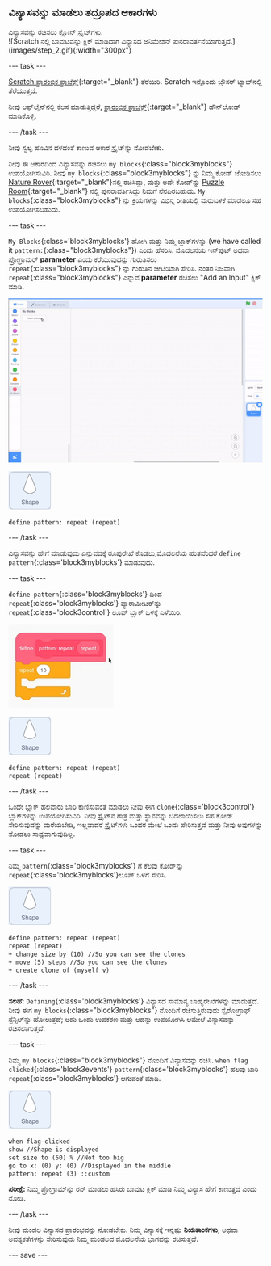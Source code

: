 ## ವಿನ್ಯಾಸವನ್ನು ಮಾಡಲು ತದ್ರೂಪದ ಆಕಾರಗಳು

<div style="display: flex; flex-wrap: wrap">
<div style="flex-basis: 200px; flex-grow: 1; margin-right: 15px;">
ವಿನ್ಯಾಸವನ್ನು ರಚಿಸಲು ಕ್ಲೋನ್‌ ಸ್ಪ್ರೈಟ್‌ಗಳು.
</div>
<div>
![Scratch ನಲ್ಲಿ ಬಾವುಟವನ್ನು ಕ್ಲಿಕ್‌ ಮಾಡಿದಾಗ ವಿನ್ಯಾಸದ ಅನಿಮೇಶನ್‌ ಪುನರಾವರ್ತನೆಯಾಗುತ್ತದೆ.](images/step_2.gif){:width="300px"}
</div>
</div>

--- task ---

[ Scratch ಪ್ರಾರಂಭಿಕ ಪ್ರಾಜೆಕ್ಟ್](https://scratch.mit.edu/projects/540476254/){:target="_blank"} ತೆರೆಯಿರಿ. Scratch ಇನ್ನೊಂದು ಬ್ರೌಸರ್ ಟ್ಯಾಬ್‌ನಲ್ಲಿ ತೆರೆಯುತ್ತದೆ.

ನೀವು ಆಫ್‌ಲೈನ್‌ನಲ್ಲಿ ಕೆಲಸ ಮಾಡುತ್ತಿದ್ದರೆ, [ಪ್ರಾರಂಭಿಕ ಪ್ರಾಜೆಕ್ಟ್](https://scratch.mit.edu/projects/540476254/){:target="_blank"} ಡೌನ್‌ಲೋಡ್‌ ಮಾಡಿಕೊಳ್ಳಿ.

--- /task ---

ನೀವು ಸ್ವಲ್ಪ ಹೂವಿನ ದಳದಂತೆ ಕಾಣುವ ಆಕಾರ ಸ್ಪ್ರೈಟ್‌ನ್ನು ನೋಡಬೇಕು.

ನೀವು ಈ ಆಕಾರದಿಂದ ವಿನ್ಯಾಸವನ್ನು ರಚಿಸಲು `my blocks`{:class="block3myblocks"} ಉಪಯೋಗಿಸುವಿರಿ. ನೀವು `my blocks`{:class="block3myblocks"} ನ್ನು ನಿಮ್ಮ ಕೋಡ್‌ ಜೋಡಿಸಲು [Nature Rover](https://projects.raspberrypi.org/en/projects/nature-rover/3){:target="_blank"}ನಲ್ಲಿ ರಚಿಸಿದ್ದು, ಮತ್ತು ಅದೇ ಕೋಡ್‌ನ್ನು [Puzzle Room](https://projects.raspberrypi.org/en/projects/puzzle-room/4){:target="_blank"} ನಲ್ಲಿ ಪುನರಾವರ್ತಿಸಿದ್ದು ನಿಮಗೆ ನೆನಪಿರಬಹುದು. `My blocks`{:class="block3myblocks"} ನ್ನು ಕ್ರಿಯೆಗಳನ್ನು ವಿಭಿನ್ನ ರೀತಿಯಲ್ಲಿ ಮರುಬಳಕೆ ಮಾಡಲೂ ಸಹ ಉಪಯೋಗಿಸಬಹುದು.

--- task ---

`My Blocks`{:class='block3myblocks'} ಹೋಗಿ ಮತ್ತು ನಿಮ್ಮ ಬ್ಲಾಕ್‌ಗಳನ್ನು (we have called it `pattern:`{:class="block3myblocks"}) ಎಂದು ಹೆಸರಿಸಿ. ಮೊದಲನೆಯ ಇನ್‌ಪುಟ್‌ ಅಥವಾ ಪ್ರೋಗ್ರಾಮರ್‌ **parameter** ಎಂದು ಕರೆಯುವುದನ್ನು ಗುರುತಿಸಲು `repeat`{:class="block3myblocks"} ನ್ನು ಗುರುತಿನ ಚೀಟಿಯಾಗಿ ಸೇರಿಸಿ. ನಂತರ ನಿಜವಾಗಿ `repeat`{:class="block3myblocks"} ಎನ್ನುವ **parameter** ರಚಿಸಲು "Add an Input" ಕ್ಲಿಕ್‌ ಮಾಡಿ.


!['my blocks' ಬ್ಲಾಕ್‌ ಮತ್ತು ಹೆಚ್ಚುವರಿ ಪ್ಯಾರಾಮೀಟರ್‌ನ್ನು ಸೇರಿಸುವ ಅನಿಮೇಶನ್.](images/add-parameter.gif)

![ಆಕಾರ ಸ್ಪ್ರೈಟ್.](images/shape_sprite.png)

```blocks3
define pattern: repeat (repeat)
```

--- /task ---

ವಿನ್ಯಾಸವನ್ನು ಹೇಗೆ ಮಾಡುವುದು ಎನ್ನುವದಕ್ಕೆ ರೂಪುರೇಖೆ ಕೊಡಲು,ಮೊದಲನೆಯ ಹಂತವೆಂದರೆ `define pattern`{:class='block3myblocks'} ಮಾಡುವುದು.

--- task ---

`define pattern`{:class='block3myblocks'} ದಿಂದ `repeat`{:class='block3myblocks'} ಪ್ಯಾರಾಮೀಟರ್‌ನ್ನು `repeat`{:class='block3control'} ಲೂಪ್‌ ಬ್ಲಾಕ್‌ ಒಳಕ್ಕೆ ಎಳೆಯಿರಿ.

!['repeat' ಪ್ಯಾರಾಮೀಟರ್‌ನ್ನು 'define' ಬ್ಲಾಕ್‌ನಿಂದ ಮತ್ತು 'repeat' ಬ್ಲಾಕ್‌ ಒಳಕ್ಕೆ ಎಳೆಯುತ್ತಿರುವುದನ್ನು ತೋರಿಸುತ್ತಿರುವ ಅನಿಮೇಶನ್.](images/use-repeat.gif)

![ಆಕಾರ ಸ್ಪ್ರೈಟ್.](images/shape_sprite.png)

```blocks3
define pattern: repeat (repeat)
repeat (repeat)
```

--- /task ---

ಒಂದೇ ಬ್ಲಾಕ್‌ ಹಲವಾರು ಬಾರಿ ಕಾಣಿಸುವಂತೆ ಮಾಡಲು ನೀವು ಈಗ `clone`{:class='block3control'} ಬ್ಲಾಕ್‌ಗಳನ್ನು ಉಪಯೋಗಿಸುವಿರಿ. ನೀವು ಸ್ಪ್ರೈಟ್‌ನ ಗಾತ್ರ ಮತ್ತು ಸ್ಥಾನವನ್ನು ಬದಲಾಯಿಸಲು ಸಹ ಕೋಡ್‌ ಸೇರಿಸುವುದನ್ನು ಮರೆಯಬೇಡಿ, ಇಲ್ಲವಾದರೆ ಸ್ಪ್ರೈಟ್‌ಗಳು ಒಂದರ ಮೇಲೆ ಒಂದು ಪೇರಿಸುತ್ತವೆ ಮತ್ತು ನೀವು ಅವುಗಳನ್ನು ನೋಡಲು ಸಾಧ್ಯವಾಗುವುದಿಲ್ಲ.

--- task ---

ನಿಮ್ಮ `pattern`{:class='block3myblocks'} ಗೆ ಕೆಲವು ಕೋಡ್‌ನ್ನು `repeat`{:class='block3myblocks'}ಲೂಪ್‌ ಒಳಗೆ ಸೇರಿಸಿ.

![ಆಕಾರ ಸ್ಪ್ರೈಟ್.](images/shape_sprite.png)

```blocks3
define pattern: repeat (repeat)
repeat (repeat)
+ change size by (10) //So you can see the clones
+ move (5) steps //So you can see the clones
+ create clone of (myself v)
```

--- /task ---

**ಸಲಹೆ:** `Defining`{:class='block3myblocks'} ವಿನ್ಯಾಸದ ಸಾಮಾನ್ಯ ಬಾಹ್ಯರೇಖೆಗಳನ್ನು ಮಾಡುತ್ತದೆ. ನೀವು ಈಗ `my blocks`{:class="block3myblocks"} ನೊಂದಿಗೆ ರಚಿಸುತ್ತಿರುವುದು ಸ್ಪೈರೋಗ್ರಾಫ್‌ ಸ್ಟೆನ್ಸಿಲ್‌ನ್ನು ಹೋಲುತ್ತದೆ; ಅದು ಒಂದು ಉಪಕರಣ ಮತ್ತು ಅದನ್ನು ಉಪಯೋಗಿಸಿ ಆಮೇಲೆ ವಿನ್ಯಾಸವನ್ನು ರಚಿಸಲಾಗುತ್ತದೆ.


--- task ---

ನಿಮ್ಮ `my blocks`{:class="block3myblocks"} ನೊಂದಿಗೆ ವಿನ್ಯಾಸವನ್ನು ರಚಿಸಿ. `when flag clicked`{:class='block3events'} `pattern`{:class='block3myblocks'} ಹಲವು ಬಾರಿ `repeat`{:class='block3myblocks'} ಆಗುವಂತೆ ಮಾಡಿ.

![ಆಕಾರ ಸ್ಪ್ರೈಟ್.](images/shape_sprite.png)
```blocks3
when flag clicked
show //Shape is displayed 
set size to (50) % //Not too big
go to x: (0) y: (0) //Displayed in the middle
pattern: repeat (3) ::custom
```

**ಪರೀಕ್ಷೆ:** ನಿಮ್ಮ ಪ್ರೋಗ್ರಾಮ್‌ನ್ನು ರನ್‌ ಮಾಡಲು ಹಸಿರು ಬಾವುಟ ಕ್ಲಿಕ್‌ ಮಾಡಿ ನಿಮ್ಮ ವಿನ್ಯಾಸ ಹೇಗೆ ಕಾಣುತ್ತದೆ ಎಂದು ನೋಡಿ.

--- /task ---

ನೀವು ಮಂಡಲ ವಿನ್ಯಾಸದ ಪ್ರಾರಂಭವನ್ನು ನೋಡಬೇಕು. ನಿಮ್ಮ ವಿನ್ಯಾಸಕ್ಕೆ ಇನ್ನಷ್ಟು **ನಿಯತಾಂಕಗಳು**, ಅಥವಾ ಅವಶ್ಯಕತೆಗಳನ್ನು ಸೇರಿಸುವುದು ನಿಮ್ಮ ಮಂಡಲದ ಮೊದಲನೆಯ ಭಾಗವನ್ನು ರಚಿಸುತ್ತದೆ.

--- save ---
